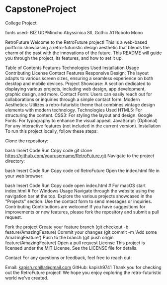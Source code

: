 # CapstoneProject
College Project


fonts used- 
BIZ UDPMincho
Abyssinica SIL
Gothic A1
Roboto Mono

RetroFuture
Welcome to the RetroFuture project! This is a web-based portfolio showcasing a retro-futuristic design aesthetic that blends the charm of the past with the innovations of the future. This README will guide you through the project, its features, and how to set it up.

Table of Contents
Features
Technologies Used
Installation
Usage
Contributing
License
Contact
Features
Responsive Design: The layout adapts to various screen sizes, ensuring a seamless experience on both desktop and mobile devices.
Project Showcase: A section dedicated to displaying various projects, including web design, app development, graphic design, and more.
Contact Form: Users can easily reach out for collaborations or inquiries through a simple contact form.
Modern Aesthetics: Utilizes a retro-futuristic theme that combines vintage design elements with modern technology.
Technologies Used
HTML5: For structuring the content.
CSS3: For styling the layout and design.
Google Fonts: For typography to enhance the visual appeal.
JavaScript: (Optional) For any interactive features (not included in the current version).
Installation
To run this project locally, follow these steps:

Clone the repository:

bash
Insert Code
Run
Copy code
git clone https://github.com/yourusername/RetroFuture.git
Navigate to the project directory:

bash
Insert Code
Run
Copy code
cd RetroFuture
Open the index.html file in your web browser:

bash
Insert Code
Run
Copy code
open index.html  # For macOS
start index.html # For Windows
Usage
Navigate through the website using the navigation bar at the top.
Explore the various projects showcased in the "Projects" section.
Use the contact form to send messages or inquiries.
Contributing
Contributions are welcome! If you have suggestions for improvements or new features, please fork the repository and submit a pull request.

Fork the project
Create your feature branch (git checkout -b feature/AmazingFeature)
Commit your changes (git commit -m 'Add some AmazingFeature')
Push to the branch (git push origin feature/AmazingFeature)
Open a pull request
License
This project is licensed under the MIT License. See the LICENSE file for details.

Contact
For any questions or feedback, feel free to reach out:

Email: kapish.rohilla@gmail.com
GitHub: kapish9741
Thank you for checking out the RetroFuture project! We hope you enjoy exploring the retro-futuristic world we've created.
